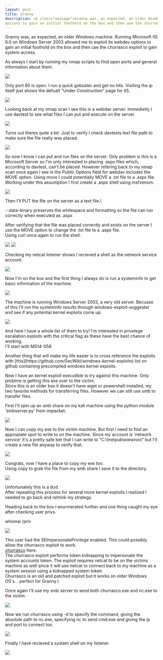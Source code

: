 ```yaml
---
layout: post
title: Granny
description: <p class="message">Granny was, as expected, an older Windows machine. Running Microsoft IIS 6.0 on Windows Server 2003 allowed me to exploit its webdev
options to gain an initial foothold on the box and then use the churrasco exploit to gain system access.</p>
---
```


<p class="message">
  Granny was, as expected, an older Windows machine. Running Microsoft IIS 6.0 on Windows Server 2003 allowed me to exploit its webdev
options to gain an initial foothold on the box and then use the churrasco exploit to gain system access. 
</p>

As always I start by running my nmap scripts to find open ports and general information about them.

<img src="https://raw.githubusercontent.com/lukej2680/lukej2680.github.io/master/_images/granny/nmap.png">

Only port 80 is open. I run a quick gobuster and get no hits. Visiting the ip itself just shows the defualt "Under Construction" page for IIS.

<img src="https://raw.githubusercontent.com/lukej2680/lukej2680.github.io/master/_images/granny/webpage.png">

Looking back at my nmap scan I see this is a webdav server. Immedietly I use davtest to see what files I can put and execute on the server.

<img src="https://raw.githubusercontent.com/lukej2680/lukej2680.github.io/master/_images/granny/davtest.png">

Turns out theres quite a bit. Just to verify I check davtests text file path to make sure the file really was placed.

<img src="https://raw.githubusercontent.com/lukej2680/lukej2680.github.io/master/_images/granny/davtest_text.png">

So now I know I can put and run files on the server. Only problem is this is a Microsoft Server so I'm only interested in placing .aspx files which, according to 
davtest, can't be placed. However refering back to my nmap scan once again I see in the Public Options field for webdav includes the MOVE option. Using move I 
could potentially MOVE a .txt file to a .aspx file.\
Working under this assumption I first create a .aspx shell using msfvenom.

<img src="https://raw.githubusercontent.com/lukej2680/lukej2680.github.io/master/_images/granny/msfvenom.png">

Then I'll PUT the file on the server as a text file.\

<p class="message">--data-binary preserves the whitespace and formatting so the file can run correctly when executed as .aspx</p>

After verifying that the file was placed correctly and exists on the server I use the MOVE option to change the .txt file to a .aspx file.\
Using curl once again to run the shell.

<img src="https://raw.githubusercontent.com/lukej2680/lukej2680.github.io/master/_images/granny/curl_put.png">
<img src="https://raw.githubusercontent.com/lukej2680/lukej2680.github.io/master/_images/granny/curl_move.png">

Checking my netcat listener shows I recieved a shell as the network service account.

<img src="https://raw.githubusercontent.com/lukej2680/lukej2680.github.io/master/_images/granny/reverse_shell.png">

Now I'm on the box and the first thing I always do is run a systeminfo to get basic information of the machine.

<img src="https://raw.githubusercontent.com/lukej2680/lukej2680.github.io/master/_images/granny/systeminfo.png">

The machine is running Windows Server 2003, a very old server. Becuase of this I'll run the systeminfo results through windows-exploit-suggester and see if any 
potential kernel exploits come up. 

<img src="https://raw.githubusercontent.com/lukej2680/lukej2680.github.io/master/_images/granny/exploit_suggester.png">

And here I have a whole list of them to try! I'm interested in privelege escalation exploits with the critical flag as these have the best chance of working.\
I'll start with MS14-058

<p class="message">Another thing that will make my life easier is to cross reference the exploits with [this](https://github.com/SecWiki/windows-kernel-exploits) 
list on github containing precompiled windows kernel exploits.</p>

Now I have an kernel exploit executible to try against this machine. Only problme is getting this exe over to the victim.\
Since this is an older box it doesn't have wget or powershell installed, my two favorite methods for transferring files. However we can still use smb 
to transfer files.

First I'll spin up an smb share on my kali machine using the python module 'smbserver.py' from impacket.

<img src="https://raw.githubusercontent.com/lukej2680/lukej2680.github.io/master/_images/granny/smb_server.png">

Now I can copy my exe to the victim machine. But first I need to find an appropiate spot to write to on the machine. Since my account is 'network service' it's 
a pretty safe bet that I can write to "C:\Inetpub\wwwroot" but I'll create a new file anyway to verify that.

<img src="https://raw.githubusercontent.com/lukej2680/lukej2680.github.io/master/_images/granny/directory_write.png">

Congrats, now I have a place to copy my exe too.\
Using copy to grab the file from my smb share I save it to the directory.

<img src="https://raw.githubusercontent.com/lukej2680/lukej2680.github.io/master/_images/granny/smb_get.png">

Unfortunately this is a dud.\
After repeating this process for several more kernel exploits I realized I needed to go back and rethink my strategy.

Heading back to the box I enurmerated further and one thing caught my eye after checking user privs.

<p class="message">whomai /priv</p>

<img src="https://raw.githubusercontent.com/lukej2680/lukej2680.github.io/master/_images/granny/whoami_priv.png">

This user had the SEImpersonatePrivilege enabled. This could possibly allow the churrasco exploit to work.\
[churrasco](https://github.com/Re4son/Churrasco/raw/master/churrasco.exe) here.\
The churrasco exploit performs token kidnapping to impersonate the system accounts token. The exploit requires netcat to be on the victims machine as well
since it will use netcat to connect back to my machine as a system session using a kidnapped system token.\
Churrasco is an old and patched exploit but it works on older Windows OS's... perfect for Granny.\

Once again I'll use my smb server to send both churrasco.exe and nc.exe to the victim.

<img src="https://raw.githubusercontent.com/lukej2680/lukej2680.github.io/master/_images/granny/churrasco.png">

Now we run churrasco using -d to specify the command, giving the absolute path to nc.exe, specifying nc to send cmd.exe and giving the ip and port to connect too.

<img src="https://raw.githubusercontent.com/lukej2680/lukej2680.github.io/master/_images/granny/churrasco_exploit.png">

Finally I have recieved a system shell on my listener.

<img src="https://raw.githubusercontent.com/lukej2680/lukej2680.github.io/master/_images/granny/system.png">
